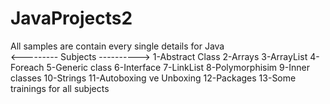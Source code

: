 # JavaProjects2
All samples are contain every single details for Java                                                                                            
  <--------- Subjects ---------->
   1-Abstract Class
   2-Arrays
   3-ArrayList
   4-Foreach
   5-Generic class
   6-Interface
   7-LinkList
   8-Polymorphisim
   9-Inner classes
   10-Strings
   11-Autoboxing ve Unboxing
   12-Packages
   13-Some trainings for all subjects
   
